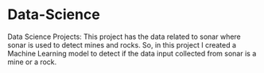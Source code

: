 # Data-Science
Data Science Projects:
This project has the data related to sonar where sonar is used to detect mines and rocks.
So, in this project I created a Machine Learning model to detect if the data input collected from sonar is a mine or a rock.
